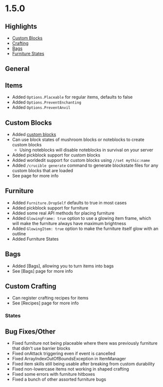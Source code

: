 1.5.0
=====

Highlights
----------
- [Custom Blocks](Custom-Blocks)
- [Crafting](Recipes)
- [Bags](Bags)
- [Furniture States](Furniture-States)

General
-------

Items
-----
- Added `Options.Placeable` for regular items, defaults to false
- Added `Options.PreventEnchanting`
- Added `Options.PreventAnvil`

Custom Blocks
-------------
- Added [custom blocks](Custom-Blocks)
- Can use block states of mushroom blocks or noteblocks to create custom blocks
  - Using noteblocks will disable noteblocks in survival on your server
- Added pickblock support for custom blocks
- Added worldedit support for custom blocks using `//set mythic:name`
- Added `/crucible generate` command to generate blockstate files for any custom blocks that are loaded
- See page for more info

Furniture
---------
- Added `Furniture.DropSelf` defaults to true in most cases
- Added pickblock support for furniture
- Added some real API methods for placing furniture
- Added `GlowingFrame: true` option to use a glowing item frame, which will make the furniture always have maximum brightness
- Added `GlowingItem: true` option to make the furniture itself glow with an outline
- Added Furniture States

Bags
---------------
- Added [Bags], allowing you to turn items into bags
- See [Bags] page for more info

Custom Crafting
---------------
- Can register crafting recipes for items
- See [Recipes] page for more info

### States

Bug Fixes/Other
---------------
- Fixed furniture not being placeable where there was previously furniture that didn't use barrier blocks
- Fixed onAttack triggering even if event is cancelled
- Fixed ArrayIndexOutOfBoundsException in ItemManager
- Fixed item skills still being usable after breaking from custom durability
- Fixed non-lowercase items not working in shaped crafting
- Fixed some errors with furniture hitboxes
- Fixed a bunch of other assorted furniture bugs